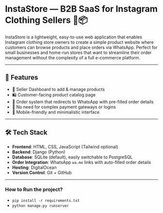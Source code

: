 # InstaStore — B2B SaaS for Instagram Clothing Sellers 👗📦

InstaStore is a lightweight, easy-to-use web application that enables Instagram clothing store owners to create a simple product website where customers can browse products and place orders via WhatsApp. Perfect for small businesses and home-run stores that want to streamline their order management without the complexity of a full e-commerce platform.

---

## 🚀 Features

- 🔐 Seller Dashboard to add & manage products
- 🛍️ Customer-facing product catalog page
- 🧾 Order system that redirects to WhatsApp with pre-filled order details
- 💬 No need for complex payment gateways or logins
- 📱 Mobile-friendly and minimalistic interface

---

## 🛠️ Tech Stack

- **Frontend**: HTML, CSS, JavaScript (Tailwind optional)
- **Backend**: Django (Python)
- **Database**: SQLite (default), easily switchable to PostgreSQL
- **Order Integration**: WhatsApp `wa.me` links with auto-filled order details
- **Hosting**: DigitalOcean
- **Version Control**: Git + GitHub

---

### How to Run the project?

- `pip install -r requirements.txt`
- `python manage.py runserver`